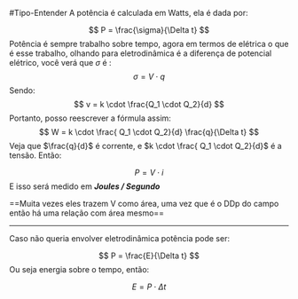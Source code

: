 #Tipo-Entender 
A potência é calculada em Watts, ela é dada por:

$$
P = \frac{\sigma}{\Delta t} 
$$
Potência é sempre trabalho sobre tempo, agora em termos de elétrica o que é esse trabalho, olhando para eletrodinâmica é a diferença de potencial elétrico, você verá que $\sigma$ é :
$$
\sigma = V \cdot q
$$
Sendo:
$$
v = k \cdot \frac{Q_1 \cdot Q_2}{d}
$$
Portanto, posso reescrever a fórmula assim:
$$
W =  k \cdot \frac{ Q_1 \cdot Q_2}{d} \frac{q}{\Delta t}
$$Veja que $\frac{q}{d}$ é corrente, e  $k \cdot \frac{ Q_1 \cdot Q_2}{d}$ é a tensão. Então:

$$
P = V\cdot i
$$
E isso será medido em ***Joules / Segundo***

==Muita vezes eles trazem V como área, uma vez que é o DDp do campo então há uma relação com área mesmo==

---

Caso não queria envolver eletrodinâmica potência pode ser:

$$
P = \frac{E}{\Delta t} 
$$
Ou seja energia sobre o tempo, então:

$$
E = P \cdot \Delta t
$$
